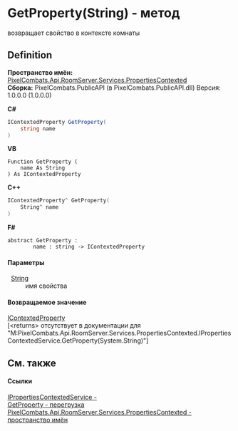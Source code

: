 # GetProperty(String) - метод


возвращает свойство в контексте комнаты



## Definition
**Пространство имён:** <a href="80301dc4-c99f-1548-9039-ba946ad569bc">PixelCombats.Api.RoomServer.Services.PropertiesContexted</a>  
**Сборка:** PixelCombats.PublicAPI (в PixelCombats.PublicAPI.dll) Версия: 1.0.0.0 (1.0.0.0)

**C#**
``` C#
IContextedProperty GetProperty(
	string name
)
```
**VB**
``` VB
Function GetProperty ( 
	name As String
) As IContextedProperty
```
**C++**
``` C++
IContextedProperty^ GetProperty(
	String^ name
)
```
**F#**
``` F#
abstract GetProperty : 
        name : string -> IContextedProperty 
```



#### Параметры
<dl><dt>  <a href="https://learn.microsoft.com/dotnet/api/system.string" target="_blank" rel="noopener noreferrer">String</a></dt><dd>имя свойства</dd></dl>

#### Возвращаемое значение
<a href="093277bb-0ee2-5845-4bf7-c396f57e4524">IContextedProperty</a>  
\[&lt;returns&gt; отсутствует в документации для "M:PixelCombats.Api.RoomServer.Services.PropertiesContexted.IPropertiesContextedService.GetProperty(System.String)"\]

## См. также


#### Ссылки
<a href="269637b2-ec18-c6c3-d986-54c1bb925639">IPropertiesContextedService - </a>  
<a href="cebb1f28-262b-311c-3744-e27e3c9d511f">GetProperty - перегрузка</a>  
<a href="80301dc4-c99f-1548-9039-ba946ad569bc">PixelCombats.Api.RoomServer.Services.PropertiesContexted - пространство имён</a>  

